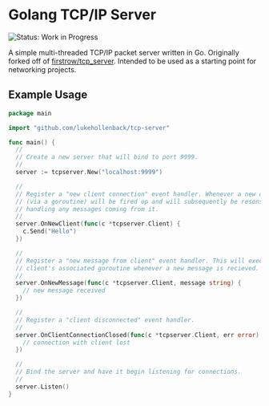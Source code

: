 # Golang TCP/IP Server

![Status: Work in Progress](https://img.shields.io/badge/Status-Work&dash;in&dash;Progress-blue.svg)

A simple multi-threaded TCP/IP packet server written in Go. Originally forked off of
[firstrow/tcp_server](https://github.com/firstrow/tcp_server). Intended to be used as a starting
point for networking projects.

## Example Usage

``` go
package main

import "github.com/lukehollenback/tcp-server"

func main() {
  //
  // Create a new server that will bind to port 9999.
  //
  server := tcpserver.New("localhost:9999")

  //
  // Register a "new client connection" event handler. Whenever a new client connects, a new thread
  // (via a goroutine) will be fired up and will subsequently be resonsible for listening for and
  // handling any messages coming from it.
  //
  server.OnNewClient(func(c *tcpserver.Client) {
    c.Send("Hello")
  })

  //
  // Register a "new message from client" event handler. This will execute within the respective
  // client's associated goroutine whenever a new message is recieved.
  //
  server.OnNewMessage(func(c *tcpserver.Client, message string) {
    // new message received
  })

  //
  // Register a "client disconnected" event handler.
  //
  server.OnClientConnectionClosed(func(c *tcpserver.Client, err error) {
    // connection with client lost
  })

  //
  // Bind the server and have it begin listening for connections.
  //
  server.Listen()
}
```
